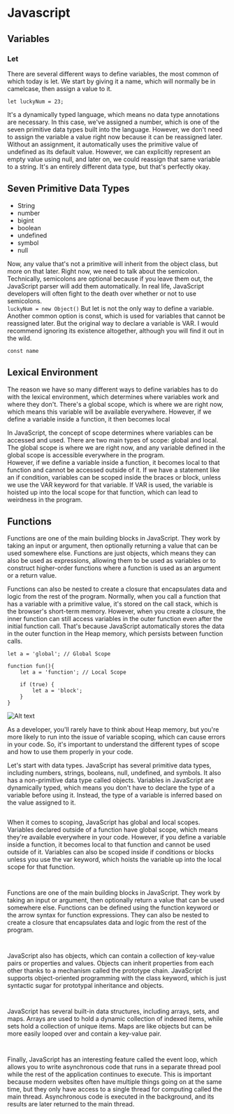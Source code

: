 # Javascript
## Variables

### Let 
There are several different ways to define variables, the most common of which today is let. We start by giving it a name, which will normally be in camelcase, then assign a value to it.<br />
```
let luckyNum = 23;
```
 It's a dynamically typed language, which means no data type annotations are necessary. In this case, we've assigned a number, which is one of the seven primitive data types built into the language. However, we don't need to assign the variable a value right now because it can be reassigned later. Without an assignment, it automatically uses the primitive value of undefined as its default value. However, we can explicitly represent an empty value using null, and later on, we could reassign that same variable to a string. It's an entirely different data type, but that's perfectly okay.<br />
## Seven Primitive Data Types
* String
* number
* bigint
* boolean
* undefined
* symbol
* null

Now, any value that's not a primitive will inherit from the object class, but more on that later. Right now, we need to talk about the semicolon. Technically, semicolons are optional because if you leave them out, the JavaScript parser will add them automatically. In real life, JavaScript developers will often fight to the death over whether or not to use semicolons.<br />
```luckyNum = new Object()```
But let is not the only way to define a variable. Another common option is const, which is used for variables that cannot be reassigned later. But the original way to declare a variable is VAR. I would recommend ignoring its existence altogether, although you will find it out in the wild.<br />
```
const name 

```
## Lexical Environment
The reason we have so many different ways to define variables has to do with the lexical environment, which determines where variables work and where they don't. There's a global scope, which is where we are right now, which means this variable will be available everywhere. However, if we define a variable inside a function, it then becomes local<br />

In JavaScript, the concept of scope determines where variables can be accessed and used. There are two main types of scope: global and local. The global scope is where we are right now, and any variable defined in the global scope is accessible everywhere in the program.
<br />
However, if we define a variable inside a function, it becomes local to that function and cannot be accessed outside of it. If we have a statement like an if condition, variables can be scoped inside the braces or block, unless we use the VAR keyword for that variable. If VAR is used, the variable is hoisted up into the local scope for that function, which can lead to weirdness in the program.
<br />
## Functions
Functions are one of the main building blocks in JavaScript. They work by taking an input or argument, then optionally returning a value that can be used somewhere else. Functions are just objects, which means they can also be used as expressions, allowing them to be used as variables or to construct higher-order functions where a function is used as an argument or a return value.

Functions can also be nested to create a closure that encapsulates data and logic from the rest of the program. Normally, when you call a function that has a variable with a primitive value, it's stored on the call stack, which is the browser's short-term memory. However, when you create a closure, the inner function can still access variables in the outer function even after the initial function call. That's because JavaScript automatically stores the data in the outer function in the Heap memory, which persists between function calls.

```
let a = 'global'; // Global Scope

function fun(){
    let a = 'function'; // Local Scope

    if (true) {
        let a = 'block';
    }
}
```

![Alt text](https://res.cloudinary.com/practicaldev/image/fetch/s--Y1v6aJBu--/c_imagga_scale,f_auto,fl_progressive,h_900,q_auto,w_1600/https://thepracticaldev.s3.amazonaws.com/i/ek7ji4zrimozpp2yzk0a.png)

As a developer, you'll rarely have to think about Heap memory, but you're more likely to run into the issue of variable scoping, which can cause errors in your code. So, it's important to understand the different types of scope and how to use them properly in your code.

Let's start with data types. JavaScript has several primitive data types, including numbers, strings, booleans, null, undefined, and symbols. It also has a non-primitive data type called objects. Variables in JavaScript are dynamically typed, which means you don't have to declare the type of a variable before using it. Instead, the type of a variable is inferred based on the value assigned to it.<br />
```

```

When it comes to scoping, JavaScript has global and local scopes. Variables declared outside of a function have global scope, which means they're available everywhere in your code. However, if you define a variable inside a function, it becomes local to that function and cannot be used outside of it. Variables can also be scoped inside if conditions or blocks unless you use the var keyword, which hoists the variable up into the local scope for that function.<br />
```


```
Functions are one of the main building blocks in JavaScript. They work by taking an input or argument, then optionally return a value that can be used somewhere else. Functions can be defined using the function keyword or the arrow syntax for function expressions. They can also be nested to create a closure that encapsulates data and logic from the rest of the program.
```


```
JavaScript also has objects, which can contain a collection of key-value pairs or properties and values. Objects can inherit properties from each other thanks to a mechanism called the prototype chain. JavaScript supports object-oriented programming with the class keyword, which is just syntactic sugar for prototypal inheritance and objects.<br />
```


```
JavaScript has several built-in data structures, including arrays, sets, and maps. Arrays are used to hold a dynamic collection of indexed items, while sets hold a collection of unique items. Maps are like objects but can be more easily looped over and contain a key-value pair.<br />
```


```
Finally, JavaScript has an interesting feature called the event loop, which allows you to write asynchronous code that runs in a separate thread pool while the rest of the application continues to execute. This is important because modern websites often have multiple things going on at the same time, but they only have access to a single thread for computing called the main thread. Asynchronous code is executed in the background, and its results are later returned to the main thread.<br />
